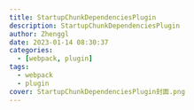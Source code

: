 ```yaml
---
title: StartupChunkDependenciesPlugin
description: StartupChunkDependenciesPlugin
author: Zhenggl
date: 2023-01-14 08:30:37
categories:
  - [webpack, plugin]
tags:
  - webpack
  - plugin
cover: StartupChunkDependenciesPlugin封面.png
---
```

